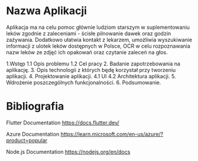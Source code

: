 # Nazwa Aplikacji
Aplikacja ma na celu pomoc głównie ludziom starszym w suplementowaniu leków zgodnie z zaleceniami - ścisłe pilnowanie dawek oraz godzin zażywania. Dodatkowo ułatwia kontakt z lekarzem, umożliwia wyszukiwanie informacji z ulotek leków dostępnych w Polsce, OCR w celu rozpoznawania nazw leków ze zdjęć ich opakowań oraz czytanie zaleceń na głos. 


1.Wstęp 
1.1  Opis problemu 
1.2 Cel pracy 
2. Badanie zapotrzebowania na aplikację. 
3. Opis technologii z których będę korzystał przy tworzeniu aplikacji. 
4. Projektowanie aplikacji. 
4.1 UI 
4.2 Architektura aplikacji. 
5. Wdrożenie poszczególnych funkcjonalności. 
6. Podsumowanie. 


# Bibliografia 

Flutter Documentation https://docs.flutter.dev/ 

Azure Documentation https://learn.microsoft.com/en-us/azure/?product=popular 

Node.js Documentation https://nodejs.org/en/docs 
